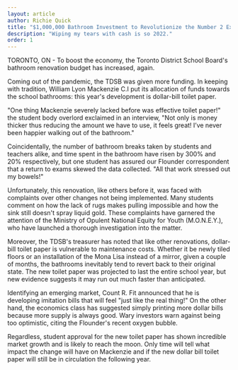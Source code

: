 ```yaml
---
layout: article
author: Richie Quick
title: "$1,000,000 Bathroom Investment to Revolutionize the Number 2 Experience"
description: "Wiping my tears with cash is so 2022."
order: 1
---
```

TORONTO, ON - To boost the economy, the Toronto District School Board's bathroom renovation budget has increased, again.

Coming out of the pandemic, the TDSB was given more funding. In keeping with tradition, William Lyon Mackenzie C.I put its allocation of funds towards the school bathrooms: this year's development is dollar-bill toilet paper.

"One thing Mackenzie severely lacked before was effective toilet paper!" the student body overlord exclaimed in an interview, "Not only is money thicker thus reducing the amount we have to use, it feels great! I’ve never been happier walking out of the bathroom." 

Coincidentally, the number of bathroom breaks taken by students and teachers alike, and time spent in the bathroom have risen by 300% and 20% respectively, but one student has assured our Flounder correspondent that a return to exams skewed the data collected. "All that work stressed out my bowels!"

Unfortunately, this renovation, like others before it, was faced with complaints over other changes not being implemented. Many students comment on how the lack of rugs makes pulling impossible and how the sink still doesn't spray liquid gold. These complaints have garnered the attention of the Ministry of Opulent National Equity for Youth (M.O.N.E.Y.), who have launched a thorough investigation into the matter.

Moreover, the TDSB's treasurer has noted that like other renovations, dollar-bill toilet paper is vulnerable to maintenance costs. Whether it be newly tiled floors or an installation of the Mona Lisa instead of a mirror, given a couple of months, the bathrooms inevitably tend to revert back to their original state. The new toilet paper was projected to last the entire school year, but new evidence suggests it may run out much faster than anticipated.

Identifying an emerging market, Count R. Fit announced that he is developing imitation bills that will feel "just like the real thing!" On the other hand, the economics class has suggested simply printing more dollar bills because more supply is always good. Wary investors warn against being too optimistic, citing the Flounder's recent oxygen bubble.

Regardless, student approval for the new toilet paper has shown incredible market growth and is likely to reach the moon. Only time will tell what impact the change will have on Mackenzie and if the new dollar bill toilet paper will still be in circulation the following year.
